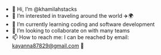 - 👋 Hi, I’m @khamilahstacks
- 👀 I’m interested in traveling around the world ✈️🌍
- 🌱 I’m currently learning coding and software development
- 💞️ I’m looking to collaborate on with many teams
- 📫 How to reach me: I can be reached by email: kayanna87829@gmail.com 📧

<!---
khamilahstacks/khamilahstacks is a ✨ special ✨ repository because its `README.md` (this file) appears on your GitHub profile.
You can click the Preview link to take a look at your changes.
--->
